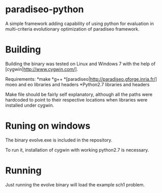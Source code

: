 paradiseo-python
================

A simple framework adding capability of using python for evaluation 
in multi-criteria evolutionary optimization of paradiseo framework.

Building
========
Building the binary was tested on Linux and Windows 7 with the help of [cygwin|http://www.cygwin.com/].

Requirements:
*make
*g++
*[paradiseo|http://paradiseo.gforge.inria.fr/] moeo and eo libraries and headers
*Python2.7 libraries and headers

Make file should be fairly self explanatory, although all the paths were hardcoded to point
to their respective locations when libraries were installed under cygwin.

Runing on windows
=================
The binary evolve.exe is included in the repository. 

To run it, installation of cygwin with working python2.7 is necessary.

Running
=======

Just running the evolve binary will load the example sch1 problem.
